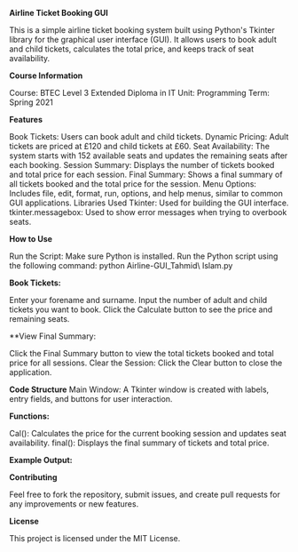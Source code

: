 **Airline Ticket Booking GUI**

This is a simple airline ticket booking system built using Python's Tkinter library for the graphical user interface (GUI). It allows users to book adult and child tickets, calculates the total price, and keeps track of seat availability.

**Course Information**

Course: BTEC Level 3 Extended Diploma in IT
Unit: Programming
Term: Spring 2021

**Features**

Book Tickets: Users can book adult and child tickets.
Dynamic Pricing: Adult tickets are priced at £120 and child tickets at £60.
Seat Availability: The system starts with 152 available seats and updates the remaining seats after each booking.
Session Summary: Displays the number of tickets booked and total price for each session.
Final Summary: Shows a final summary of all tickets booked and the total price for the session.
Menu Options: Includes file, edit, format, run, options, and help menus, similar to common GUI applications.
Libraries Used
Tkinter: Used for building the GUI interface.
tkinter.messagebox: Used to show error messages when trying to overbook seats.


**How to Use**

Run the Script:
Make sure Python is installed.
Run the Python script using the following command:
python Airline-GUI_Tahmid\ Islam.py


**Book Tickets:**

Enter your forename and surname.
Input the number of adult and child tickets you want to book.
Click the Calculate button to see the price and remaining seats.

**View Final Summary:

Click the Final Summary button to view the total tickets booked and total price for all sessions.
Clear the Session:
Click the Clear button to close the application.

**Code Structure**
Main Window: A Tkinter window is created with labels, entry fields, and buttons for user interaction.


**Functions:**

Cal(): Calculates the price for the current booking session and updates seat availability.
final(): Displays the final summary of tickets and total price.

**Example Output:**



**Contributing**

Feel free to fork the repository, submit issues, and create pull requests for any improvements or new features.

**License**

This project is licensed under the MIT License.

